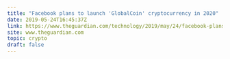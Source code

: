 ```yaml
---
title: "Facebook plans to launch 'GlobalCoin' cryptocurrency in 2020"
date: 2019-05-24T16:45:37Z
link: https://www.theguardian.com/technology/2019/may/24/facebook-plans-to-launch-globalcoin-cryptocurrency-in-2020?utm_medium=RSS&utm_source=hune
site: www.theguardian.com
topic: crypto
draft: false
---
```

